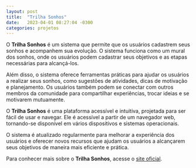 ```yaml
---
layout: post
title:  "Trilha Sonhos"
date:   2023-04-01 08:27:04 -0300
categories: projetos
---
```

<p>O <strong>Trilha Sonhos</strong> é um sistema que permite que os usuários cadastrem seus sonhos e acompanhem sua evolução. O sistema funciona como um mural dos sonhos, onde os usuários podem cadastrar seus objetivos e as etapas necessárias para alcançá-los.</p>
<p>Além disso, o sistema oferece ferramentas práticas para ajudar os usuários a realizar seus sonhos, como sugestões de atividades, dicas de motivação e planejamento. Os usuários também podem se conectar com outros membros da comunidade para compartilhar experiências, trocar ideias e se motivarem mutuamente.</p>
<p>O <strong>Trilha Sonhos</strong> é uma plataforma acessível e intuitiva, projetada para ser fácil de usar e navegar. Ele é acessível a partir de um navegador web, tornando-se disponível em vários dispositivos e sistemas operacionais.</p>
<p>O sistema é atualizado regularmente para melhorar a experiência dos usuários e oferecer novos recursos que ajudam os usuários a alcançarem seus objetivos de maneira mais eficiente e prática.</p>
<p>Para conhecer mais sobre o <strong>Trilha Sonhos</strong>, acesse o <a href="https://www.trilhasonhos.com.br/" target="_new">site oficial</a>.</p>
